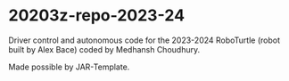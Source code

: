 # 20203z-repo-2023-24

Driver control and autonomous code for the 2023-2024 RoboTurtle (robot built by Alex Bace)
coded by Medhansh Choudhury.

Made possible by JAR-Template.
